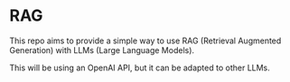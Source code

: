 # RAG
This repo aims to provide a simple way to use RAG (Retrieval Augmented Generation) with LLMs (Large Language Models).

This will be using an OpenAI API, but it can be adapted to other LLMs.